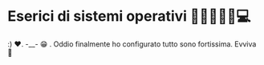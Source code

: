 # Eserici di sistemi operativi 🦾🧑‍🏫🧑‍💻💻

:) ❤️. -__- 😁 . Oddio finalmente ho configurato tutto sono fortissima. Evviva🥳